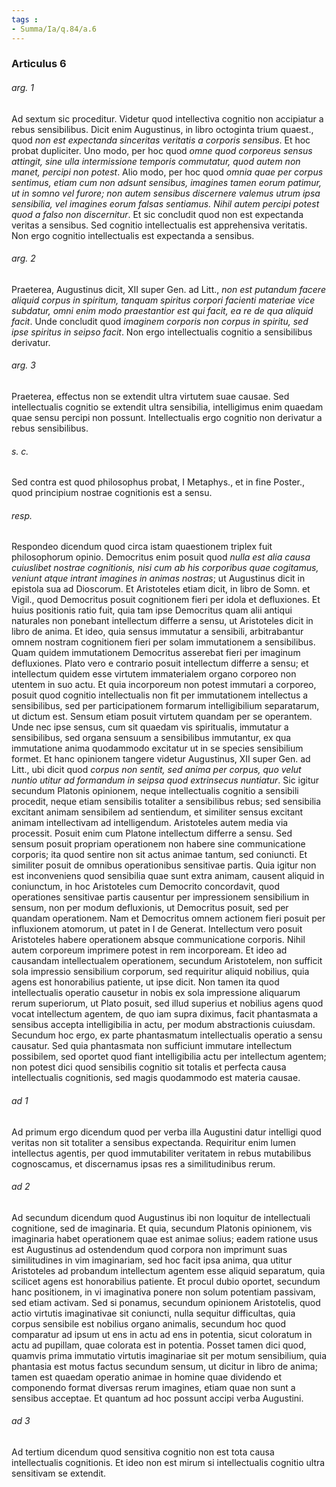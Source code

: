 ```yaml
---
tags : 
- Summa/Ia/q.84/a.6
---
```


### Articulus 6

###### arg. 1
Ad sextum sic proceditur. Videtur quod intellectiva cognitio non accipiatur a rebus sensibilibus. Dicit enim Augustinus, in libro octoginta trium quaest., quod *non est expectanda sinceritas veritatis a corporis sensibus*. Et hoc probat dupliciter. Uno modo, per hoc quod *omne quod corporeus sensus attingit, sine ulla intermissione temporis commutatur, quod autem non manet, percipi non potest*. Alio modo, per hoc quod *omnia quae per corpus sentimus, etiam cum non adsunt sensibus, imagines tamen eorum patimur, ut in somno vel furore; non autem sensibus discernere valemus utrum ipsa sensibilia, vel imagines eorum falsas sentiamus. Nihil autem percipi potest quod a falso non discernitur*. Et sic concludit quod non est expectanda veritas a sensibus. Sed cognitio intellectualis est apprehensiva veritatis. Non ergo cognitio intellectualis est expectanda a sensibus.

###### arg. 2
Praeterea, Augustinus dicit, XII super Gen. ad Litt., *non est putandum facere aliquid corpus in spiritum, tanquam spiritus corpori facienti materiae vice subdatur, omni enim modo praestantior est qui facit, ea re de qua aliquid facit*. Unde concludit quod *imaginem corporis non corpus in spiritu, sed ipse spiritus in seipso facit*. Non ergo intellectualis cognitio a sensibilibus derivatur.

###### arg. 3
Praeterea, effectus non se extendit ultra virtutem suae causae. Sed intellectualis cognitio se extendit ultra sensibilia, intelligimus enim quaedam quae sensu percipi non possunt. Intellectualis ergo cognitio non derivatur a rebus sensibilibus.

###### s. c.
Sed contra est quod philosophus probat, I Metaphys., et in fine Poster., quod principium nostrae cognitionis est a sensu.

###### resp.
Respondeo dicendum quod circa istam quaestionem triplex fuit philosophorum opinio. Democritus enim posuit quod *nulla est alia causa cuiuslibet nostrae cognitionis, nisi cum ab his corporibus quae cogitamus, veniunt atque intrant imagines in animas nostras*; ut Augustinus dicit in epistola sua ad Dioscorum. Et Aristoteles etiam dicit, in libro de Somn. et Vigil., quod Democritus posuit cognitionem fieri per idola et defluxiones. Et huius positionis ratio fuit, quia tam ipse Democritus quam alii antiqui naturales non ponebant intellectum differre a sensu, ut Aristoteles dicit in libro de anima. Et ideo, quia sensus immutatur a sensibili, arbitrabantur omnem nostram cognitionem fieri per solam immutationem a sensibilibus. Quam quidem immutationem Democritus asserebat fieri per imaginum defluxiones. Plato vero e contrario posuit intellectum differre a sensu; et intellectum quidem esse virtutem immaterialem organo corporeo non utentem in suo actu. Et quia incorporeum non potest immutari a corporeo, posuit quod cognitio intellectualis non fit per immutationem intellectus a sensibilibus, sed per participationem formarum intelligibilium separatarum, ut dictum est. Sensum etiam posuit virtutem quandam per se operantem. Unde nec ipse sensus, cum sit quaedam vis spiritualis, immutatur a sensibilibus, sed organa sensuum a sensibilibus immutantur, ex qua immutatione anima quodammodo excitatur ut in se species sensibilium formet. Et hanc opinionem tangere videtur Augustinus, XII super Gen. ad Litt., ubi dicit quod *corpus non sentit, sed anima per corpus, quo velut nuntio utitur ad formandum in seipsa quod extrinsecus nuntiatur*. Sic igitur secundum Platonis opinionem, neque intellectualis cognitio a sensibili procedit, neque etiam sensibilis totaliter a sensibilibus rebus; sed sensibilia excitant animam sensibilem ad sentiendum, et similiter sensus excitant animam intellectivam ad intelligendum. Aristoteles autem media via processit. Posuit enim cum Platone intellectum differre a sensu. Sed sensum posuit propriam operationem non habere sine communicatione corporis; ita quod sentire non sit actus animae tantum, sed coniuncti. Et similiter posuit de omnibus operationibus sensitivae partis. Quia igitur non est inconveniens quod sensibilia quae sunt extra animam, causent aliquid in coniunctum, in hoc Aristoteles cum Democrito concordavit, quod operationes sensitivae partis causentur per impressionem sensibilium in sensum, non per modum defluxionis, ut Democritus posuit, sed per quandam operationem. Nam et Democritus omnem actionem fieri posuit per influxionem atomorum, ut patet in I de Generat. Intellectum vero posuit Aristoteles habere operationem absque communicatione corporis. Nihil autem corporeum imprimere potest in rem incorpoream. Et ideo ad causandam intellectualem operationem, secundum Aristotelem, non sufficit sola impressio sensibilium corporum, sed requiritur aliquid nobilius, quia agens est honorabilius patiente, ut ipse dicit. Non tamen ita quod intellectualis operatio causetur in nobis ex sola impressione aliquarum rerum superiorum, ut Plato posuit, sed illud superius et nobilius agens quod vocat intellectum agentem, de quo iam supra diximus, facit phantasmata a sensibus accepta intelligibilia in actu, per modum abstractionis cuiusdam. Secundum hoc ergo, ex parte phantasmatum intellectualis operatio a sensu causatur. Sed quia phantasmata non sufficiunt immutare intellectum possibilem, sed oportet quod fiant intelligibilia actu per intellectum agentem; non potest dici quod sensibilis cognitio sit totalis et perfecta causa intellectualis cognitionis, sed magis quodammodo est materia causae.

###### ad 1
Ad primum ergo dicendum quod per verba illa Augustini datur intelligi quod veritas non sit totaliter a sensibus expectanda. Requiritur enim lumen intellectus agentis, per quod immutabiliter veritatem in rebus mutabilibus cognoscamus, et discernamus ipsas res a similitudinibus rerum.

###### ad 2
Ad secundum dicendum quod Augustinus ibi non loquitur de intellectuali cognitione, sed de imaginaria. Et quia, secundum Platonis opinionem, vis imaginaria habet operationem quae est animae solius; eadem ratione usus est Augustinus ad ostendendum quod corpora non imprimunt suas similitudines in vim imaginariam, sed hoc facit ipsa anima, qua utitur Aristoteles ad probandum intellectum agentem esse aliquid separatum, quia scilicet agens est honorabilius patiente. Et procul dubio oportet, secundum hanc positionem, in vi imaginativa ponere non solum potentiam passivam, sed etiam activam. Sed si ponamus, secundum opinionem Aristotelis, quod actio virtutis imaginativae sit coniuncti, nulla sequitur difficultas, quia corpus sensibile est nobilius organo animalis, secundum hoc quod comparatur ad ipsum ut ens in actu ad ens in potentia, sicut coloratum in actu ad pupillam, quae colorata est in potentia. Posset tamen dici quod, quamvis prima immutatio virtutis imaginariae sit per motum sensibilium, quia phantasia est motus factus secundum sensum, ut dicitur in libro de anima; tamen est quaedam operatio animae in homine quae dividendo et componendo format diversas rerum imagines, etiam quae non sunt a sensibus acceptae. Et quantum ad hoc possunt accipi verba Augustini.

###### ad 3
Ad tertium dicendum quod sensitiva cognitio non est tota causa intellectualis cognitionis. Et ideo non est mirum si intellectualis cognitio ultra sensitivam se extendit.

